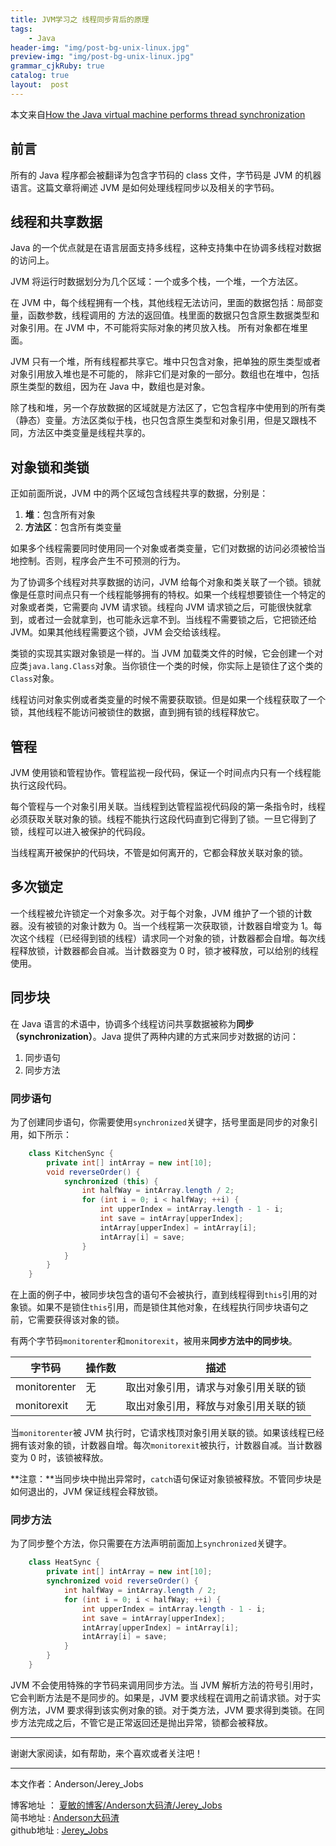 ```yaml
---
title: JVM学习之 线程同步背后的原理
tags:
    - Java
header-img: "img/post-bg-unix-linux.jpg"
preview-img: "img/post-bg-unix-linux.jpg"
grammar_cjkRuby: true
catalog: true
layout:  post
---
```


本文来自[How the Java virtual machine performs thread synchronization](http://www.javaworld.com/article/2076971/java-concurrency/how-the-java-virtual-machine-performs-thread-synchronization.html)

## 前言
所有的 Java 程序都会被翻译为包含字节码的 class 文件，字节码是 JVM 的机器语言。这篇文章将阐述 JVM 是如何处理线程同步以及相关的字节码。

## 线程和共享数据
Java 的一个优点就是在语言层面支持多线程，这种支持集中在协调多线程对数据的访问上。

JVM 将运行时数据划分为几个区域：一个或多个栈，一个堆，一个方法区。

在 JVM 中，每个线程拥有一个栈，其他线程无法访问，里面的数据包括：局部变量，函数参数，线程调用的
方法的返回值。栈里面的数据只包含原生数据类型和对象引用。在 JVM 中，不可能将实际对象的拷贝放入栈。
所有对象都在堆里面。

JVM 只有一个堆，所有线程都共享它。堆中只包含对象，把单独的原生类型或者对象引用放入堆也是不可能的，
除非它们是对象的一部分。数组也在堆中，包括原生类型的数组，因为在 Java 中，数组也是对象。

除了栈和堆，另一个存放数据的区域就是方法区了，它包含程序中使用到的所有类（静态）变量。方法区类似于栈，也只包含原生类型和对象引用，但是又跟栈不同，方法区中类变量是线程共享的。

## 对象锁和类锁
正如前面所说，JVM 中的两个区域包含线程共享的数据，分别是：

1. **堆**：包含所有对象
2. **方法区**：包含所有类变量

如果多个线程需要同时使用同一个对象或者类变量，它们对数据的访问必须被恰当地控制。否则，程序会产生不可预测的行为。

为了协调多个线程对共享数据的访问，JVM 给每个对象和类关联了一个锁。锁就像是任意时间点只有一个线程能够拥有的特权。如果一个线程想要锁住一个特定的对象或者类，它需要向 JVM 请求锁。线程向 JVM 请求锁之后，可能很快就拿到，或者过一会就拿到，也可能永远拿不到。当线程不需要锁之后，它把锁还给 JVM。如果其他线程需要这个锁，JVM 会交给该线程。

类锁的实现其实跟对象锁是一样的。当 JVM 加载类文件的时候，它会创建一个对应类`java.lang.Class`对象。当你锁住一个类的时候，你实际上是锁住了这个类的`Class`对象。

线程访问对象实例或者类变量的时候不需要获取锁。但是如果一个线程获取了一个锁，其他线程不能访问被锁住的数据，直到拥有锁的线程释放它。

## 管程
JVM 使用锁和管程协作。管程监视一段代码，保证一个时间点内只有一个线程能执行这段代码。

每个管程与一个对象引用关联。当线程到达管程监视代码段的第一条指令时，线程必须获取关联对象的锁。线程不能执行这段代码直到它得到了锁。一旦它得到了锁，线程可以进入被保护的代码段。

当线程离开被保护的代码块，不管是如何离开的，它都会释放关联对象的锁。

## 多次锁定
一个线程被允许锁定一个对象多次。对于每个对象，JVM 维护了一个锁的计数器。没有被锁的对象计数为 0。当一个线程第一次获取锁，计数器自增变为 1。每次这个线程（已经得到锁的线程）请求同一个对象的锁，计数器都会自增。每次线程释放锁，计数器都会自减。当计数器变为 0 时，锁才被释放，可以给别的线程使用。

## 同步块
在 Java 语言的术语中，协调多个线程访问共享数据被称为**同步（synchronization）**。Java 提供了两种内建的方式来同步对数据的访问：

1. 同步语句
2. 同步方法

### 同步语句
为了创建同步语句，你需要使用`synchronized`关键字，括号里面是同步的对象引用，如下所示：

``` java
    class KitchenSync {
        private int[] intArray = new int[10];
        void reverseOrder() {
            synchronized (this) {
                int halfWay = intArray.length / 2;
                for (int i = 0; i < halfWay; ++i) {
                    int upperIndex = intArray.length - 1 - i;
                    int save = intArray[upperIndex];
                    intArray[upperIndex] = intArray[i];
                    intArray[i] = save;
                }
            }
        }
    }
```

在上面的例子中，被同步块包含的语句不会被执行，直到线程得到`this`引用的对象锁。如果不是锁住`this`引用，而是锁住其他对象，在线程执行同步块语句之前，它需要获得该对象的锁。

有两个字节码`monitorenter`和`monitorexit`，被用来**同步方法中的同步块**。

| 字节码 | 操作数 | 描述 |
| - | - | - |
| monitorenter | 无 | 取出对象引用，请求与对象引用关联的锁
| monitorexit | 无 | 取出对象引用，释放与对象引用关联的锁

当`monitorenter`被 JVM 执行时，它请求栈顶对象引用关联的锁。如果该线程已经拥有该对象的锁，计数器自增。每次`monitorexit`被执行，计数器自减。当计数器变为 0 时，该锁被释放。

**注意：**当同步块中抛出异常时，`catch`语句保证对象锁被释放。不管同步块是如何退出的，JVM 保证线程会释放锁。

### 同步方法
为了同步整个方法，你只需要在方法声明前面加上`synchronized`关键字。

``` java
    class HeatSync {
        private int[] intArray = new int[10];
        synchronized void reverseOrder() {
            int halfWay = intArray.length / 2;
            for (int i = 0; i < halfWay; ++i) {
                int upperIndex = intArray.length - 1 - i;
                int save = intArray[upperIndex];
                intArray[upperIndex] = intArray[i];
                intArray[i] = save;
            }
        }
    }
```

JVM 不会使用特殊的字节码来调用同步方法。当 JVM 解析方法的符号引用时，它会判断方法是不是同步的。如果是，JVM 要求线程在调用之前请求锁。对于实例方法，JVM 要求得到该实例对象的锁。对于类方法，JVM 要求得到类锁。在同步方法完成之后，不管它是正常返回还是抛出异常，锁都会被释放。



 ----------

 谢谢大家阅读，如有帮助，来个喜欢或者关注吧！

 ----------
 本文作者：Anderson/Jerey_Jobs

 博客地址   ： [夏敏的博客/Anderson大码渣/Jerey_Jobs][1] <br>
 简书地址   :  [Anderson大码渣][2] <br>
 github地址 :  [Jerey_Jobs][4]



  [1]: http://jerey.cn/
  [2]: http://www.jianshu.com/users/016a5ba708a0/latest_articles
  [3]: http://blog.csdn.net/jerey_jobs
  [4]: https://github.com/Jerey-Jobs
